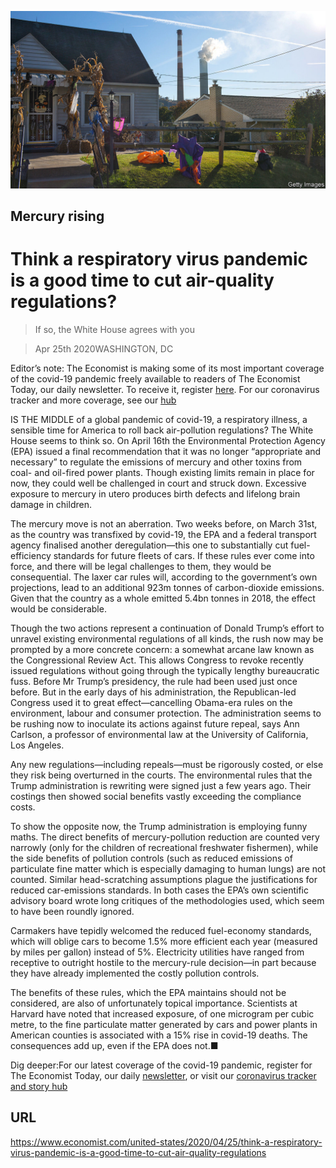 ![](./images/20200425_USP506.jpg)

## Mercury rising

# Think a respiratory virus pandemic is a good time to cut air-quality regulations?

> If so, the White House agrees with you

> Apr 25th 2020WASHINGTON, DC

Editor’s note: The Economist is making some of its most important coverage of the covid-19 pandemic freely available to readers of The Economist Today, our daily newsletter. To receive it, register [here](https://www.economist.com//newslettersignup). For our coronavirus tracker and more coverage, see our [hub](https://www.economist.com//coronavirus)

IS THE MIDDLE of a global pandemic of covid-19, a respiratory illness, a sensible time for America to roll back air-pollution regulations? The White House seems to think so. On April 16th the Environmental Protection Agency (EPA) issued a final recommendation that it was no longer “appropriate and necessary” to regulate the emissions of mercury and other toxins from coal- and oil-fired power plants. Though existing limits remain in place for now, they could well be challenged in court and struck down. Excessive exposure to mercury in utero produces birth defects and lifelong brain damage in children.

The mercury move is not an aberration. Two weeks before, on March 31st, as the country was transfixed by covid-19, the EPA and a federal transport agency finalised another deregulation—this one to substantially cut fuel-efficiency standards for future fleets of cars. If these rules ever come into force, and there will be legal challenges to them, they would be consequential. The laxer car rules will, according to the government’s own projections, lead to an additional 923m tonnes of carbon-dioxide emissions. Given that the country as a whole emitted 5.4bn tonnes in 2018, the effect would be considerable.

Though the two actions represent a continuation of Donald Trump’s effort to unravel existing environmental regulations of all kinds, the rush now may be prompted by a more concrete concern: a somewhat arcane law known as the Congressional Review Act. This allows Congress to revoke recently issued regulations without going through the typically lengthy bureaucratic fuss. Before Mr Trump’s presidency, the rule had been used just once before. But in the early days of his administration, the Republican-led Congress used it to great effect—cancelling Obama-era rules on the environment, labour and consumer protection. The administration seems to be rushing now to inoculate its actions against future repeal, says Ann Carlson, a professor of environmental law at the University of California, Los Angeles.

Any new regulations—including repeals—must be rigorously costed, or else they risk being overturned in the courts. The environmental rules that the Trump administration is rewriting were signed just a few years ago. Their costings then showed social benefits vastly exceeding the compliance costs.

To show the opposite now, the Trump administration is employing funny maths. The direct benefits of mercury-pollution reduction are counted very narrowly (only for the children of recreational freshwater fishermen), while the side benefits of pollution controls (such as reduced emissions of particulate fine matter which is especially damaging to human lungs) are not counted. Similar head-scratching assumptions plague the justifications for reduced car-emissions standards. In both cases the EPA’s own scientific advisory board wrote long critiques of the methodologies used, which seem to have been roundly ignored.

Carmakers have tepidly welcomed the reduced fuel-economy standards, which will oblige cars to become 1.5% more efficient each year (measured by miles per gallon) instead of 5%. Electricity utilities have ranged from receptive to outright hostile to the mercury-rule decision—in part because they have already implemented the costly pollution controls.

The benefits of these rules, which the EPA maintains should not be considered, are also of unfortunately topical importance. Scientists at Harvard have noted that increased exposure, of one microgram per cubic metre, to the fine particulate matter generated by cars and power plants in American counties is associated with a 15% rise in covid-19 deaths. The consequences add up, even if the EPA does not.■

Dig deeper:For our latest coverage of the covid-19 pandemic, register for The Economist Today, our daily [newsletter](https://www.economist.com//newslettersignup), or visit our [coronavirus tracker and story hub](https://www.economist.com//coronavirus)

## URL

https://www.economist.com/united-states/2020/04/25/think-a-respiratory-virus-pandemic-is-a-good-time-to-cut-air-quality-regulations
